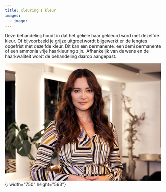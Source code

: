 ```yaml
---
title: Kleuring 1 kleur
images:
  - image:
---
```


Deze behandeling houdt in dat het gehele haar gekleurd word met dezelfde kleur. Of bijvoorbeeld je grijze uitgroei wordt bijgewerkt en de lengtes opgefrist met dezelfde kleur. Dit kan een permanente, een demi permanente of een ammonia vrije haarkleuring zijn.&nbsp; Afhankelijk van de wens en de haarkwaliteit wordt de behandeling daarop aangepast.

![](/uploads/kapper-amsterdam-koffijberg-hairdressers-kleuring.jpg){: width="750" height="563"}

&nbsp;
